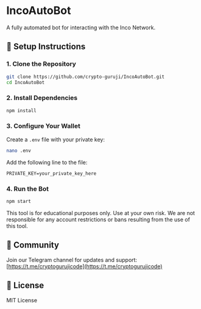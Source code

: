 # IncoAutoBot

A fully automated bot for interacting with the Inco Network.

## 📝 Setup Instructions

### 1. Clone the Repository
```bash
git clone https://github.com/crypto-guruji/IncoAutoBot.git
cd IncoAutoBot
```

### 2. Install Dependencies
```bash
npm install
```

### 3. Configure Your Wallet
Create a `.env` file with your private key:
```bash
nano .env
```

Add the following line to the file:
```
PRIVATE_KEY=your_private_key_here
```

### 4. Run the Bot
```bash
npm start
```



This tool is for educational purposes only. Use at your own risk. We are not responsible for any account restrictions or bans resulting from the use of this tool.

## 📱 Community

Join our Telegram channel for updates and support:
[https://t.me/cryptogurujicode](https://t.me/cryptogurujicode)

## 📄 License

MIT License
